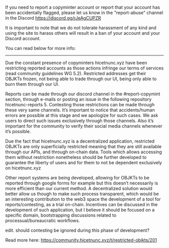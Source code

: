 If you need to report a copyminter account or report that your account has been accidentally flagged, please let us know in the "report-abuse" channel in the Discord https://discord.gg/rJeAgCUPZR

It is important to note that we do not tolerate harassment of any kind and using the site to harass others will result in a ban of your account and your Discord account.

You can read below for more info:


***


Due the constant presence of copyminters hicetnunc.xyz have been restricting reported accounts as those actions infringe our terms of services (read community guidelines WG 5.2). Restricted addresses get their OBJKTs frozen, not being able to trade through our UI, being only able to burn them through our UI.

Reports can be made through our discord channel in the #report-copymint section, through e-mails or posting an issue in the following repository hicetnunc-reports 5. Contesting those restrictions can be made through these very same channels. It’s important to notice that accidents/human errors are possible at this stage and we apologize for such cases. We ask users to direct such issues exclusively through those channels. Also it’s important for the community to verify their social media channels whenever it’s possible.

Due the fact that hicetnunc.xyz is a decentralized application, restricted OBJKTs are only superficially restricted meaning that they are still available through our APIs, and through on-chain data. Tools which allows accessing them without restriction nonetheless should be further developed to guarantee the liberty of users and for them to not be dependent exclusively on hicetnunc.xyz

Other report systems are being developed, allowing for OBJKTs to be reported through google forms for example but this doesn’t necessarily is more efficient than our current method. A decentralized solution would better allow us though to make such process transparent, which would be an interesting contribution to the web3 space the development of a tool for reports/contesting, as a trial on-chain. Incentives can be discussed in the development of such application, but I believe it should be focused on a specific domain, bootstrapping discussions related to processual/bureaucratic workflows.

edit. should contesting be ignored during this phase of development?

Read more here: https://community.hicetnunc.xyz/t/restricted-objkts/201
